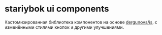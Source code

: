 # stariybok ui components

Кастомизированная библиотека компонентов на основе [dergunovs/is](https://github.com/dergunovs/is), с изменёнными стилями кнопок и другими улучшениями.

